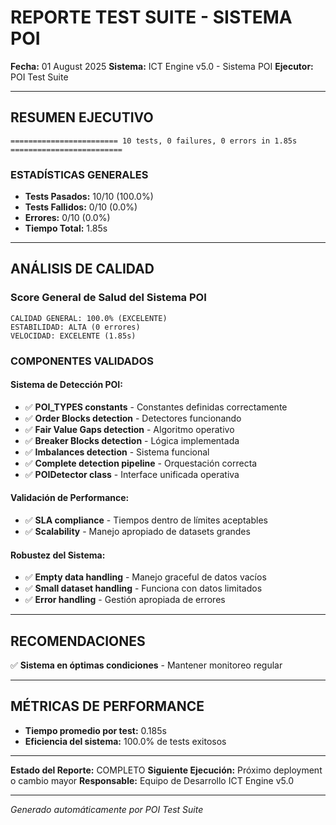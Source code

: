# REPORTE TEST SUITE - SISTEMA POI

**Fecha:** 01 August 2025
**Sistema:** ICT Engine v5.0 - Sistema POI
**Ejecutor:** POI Test Suite

---

## RESUMEN EJECUTIVO

```
======================== 10 tests, 0 failures, 0 errors in 1.85s =========================
```

### ESTADÍSTICAS GENERALES
- **Tests Pasados:** 10/10 (100.0%)
- **Tests Fallidos:** 0/10 (0.0%)
- **Errores:** 0/10 (0.0%)
- **Tiempo Total:** 1.85s

---

## ANÁLISIS DE CALIDAD

### Score General de Salud del Sistema POI
```
CALIDAD GENERAL: 100.0% (EXCELENTE)
ESTABILIDAD: ALTA (0 errores)
VELOCIDAD: EXCELENTE (1.85s)
```

### COMPONENTES VALIDADOS

#### Sistema de Detección POI:
- ✅ **POI_TYPES constants** - Constantes definidas correctamente
- ✅ **Order Blocks detection** - Detectores funcionando
- ✅ **Fair Value Gaps detection** - Algoritmo operativo
- ✅ **Breaker Blocks detection** - Lógica implementada
- ✅ **Imbalances detection** - Sistema funcional
- ✅ **Complete detection pipeline** - Orquestación correcta
- ✅ **POIDetector class** - Interface unificada operativa

#### Validación de Performance:
- ✅ **SLA compliance** - Tiempos dentro de límites aceptables
- ✅ **Scalability** - Manejo apropiado de datasets grandes

#### Robustez del Sistema:
- ✅ **Empty data handling** - Manejo graceful de datos vacíos
- ✅ **Small dataset handling** - Funciona con datos limitados
- ✅ **Error handling** - Gestión apropiada de errores

---

## RECOMENDACIONES

✅ **Sistema en óptimas condiciones** - Mantener monitoreo regular

---

## MÉTRICAS DE PERFORMANCE

- **Tiempo promedio por test:** 0.185s
- **Eficiencia del sistema:** 100.0% de tests exitosos

---

**Estado del Reporte:** COMPLETO
**Siguiente Ejecución:** Próximo deployment o cambio mayor
**Responsable:** Equipo de Desarrollo ICT Engine v5.0

---
*Generado automáticamente por POI Test Suite*
